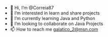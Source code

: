 - 👋 Hi, I’m @Correia87
- 👀 I’m interested in learn and share projects
- 🌱 I’m currently learning Java and Python
- 💞️ I’m looking to collaborate on Java Projects
- 📫 How to reach me galatico_2@msn.com

<!---
Correia87/Correia87 is a ✨ special ✨ repository because its `README.md` (this file) appears on your GitHub profile.
You can click the Preview link to take a look at your changes.
--->

